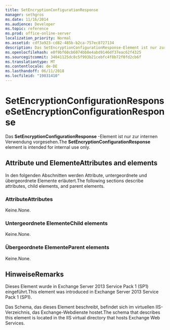 ```yaml
---
title: SetEncryptionConfigurationResponse
manager: sethgros
ms.date: 11/16/2014
ms.audience: Developer
ms.topic: reference
ms.prod: office-online-server
localization_priority: Normal
ms.assetid: cdf3a923-cd82-485b-b2ca-757ec8727134
description: Das SetEncryptionConfigurationResponse-Element ist nur zur internen Verwendung vorgesehen.
ms.openlocfilehash: e0f9bf60cb6074bb8e4abd9146df37eac62f4325
ms.sourcegitcommit: 34041125dc8c5f993b21cebfc4f8b72f0fd2cb6f
ms.translationtype: MT
ms.contentlocale: de-DE
ms.lasthandoff: 06/11/2018
ms.locfileid: "19831410"
---
```

# <a name="setencryptionconfigurationresponse"></a><span data-ttu-id="bdc57-103">SetEncryptionConfigurationResponse</span><span class="sxs-lookup"><span data-stu-id="bdc57-103">SetEncryptionConfigurationResponse</span></span>

<span data-ttu-id="bdc57-104">Das **SetEncryptionConfigurationResponse** -Element ist nur zur internen Verwendung vorgesehen.</span><span class="sxs-lookup"><span data-stu-id="bdc57-104">The **SetEncryptionConfigurationResponse** element is intended for internal use only.</span></span> 

## <a name="attributes-and-elements"></a><span data-ttu-id="bdc57-105">Attribute und Elemente</span><span class="sxs-lookup"><span data-stu-id="bdc57-105">Attributes and elements</span></span>

<span data-ttu-id="bdc57-106">In den folgenden Abschnitten werden Attribute, untergeordnete und übergeordnete Elemente erläutert.</span><span class="sxs-lookup"><span data-stu-id="bdc57-106">The following sections describe attributes, child elements, and parent elements.</span></span>
  
### <a name="attributes"></a><span data-ttu-id="bdc57-107">Attribute</span><span class="sxs-lookup"><span data-stu-id="bdc57-107">Attributes</span></span>

<span data-ttu-id="bdc57-108">Keine.</span><span class="sxs-lookup"><span data-stu-id="bdc57-108">None.</span></span>
  
### <a name="child-elements"></a><span data-ttu-id="bdc57-109">Untergeordnete Elemente</span><span class="sxs-lookup"><span data-stu-id="bdc57-109">Child elements</span></span>

<span data-ttu-id="bdc57-110">Keine.</span><span class="sxs-lookup"><span data-stu-id="bdc57-110">None.</span></span>
  
### <a name="parent-elements"></a><span data-ttu-id="bdc57-111">Übergeordnete Elemente</span><span class="sxs-lookup"><span data-stu-id="bdc57-111">Parent elements</span></span>

<span data-ttu-id="bdc57-112">Keine.</span><span class="sxs-lookup"><span data-stu-id="bdc57-112">None.</span></span>
  
## <a name="remarks"></a><span data-ttu-id="bdc57-113">Hinweise</span><span class="sxs-lookup"><span data-stu-id="bdc57-113">Remarks</span></span>

<span data-ttu-id="bdc57-114">Dieses Element wurde in Exchange Server 2013 Service Pack 1 (SP1) eingeführt.</span><span class="sxs-lookup"><span data-stu-id="bdc57-114">This element was introduced in Exchange Server 2013 Service Pack 1 (SP1).</span></span>
  
<span data-ttu-id="bdc57-115">Das Schema, das dieses Element beschreibt, befindet sich im virtuellen IIS-Verzeichnis, das Exchange-Webdienste hostet.</span><span class="sxs-lookup"><span data-stu-id="bdc57-115">The schema that describes this element is located in the IIS virtual directory that hosts Exchange Web Services.</span></span>
  

